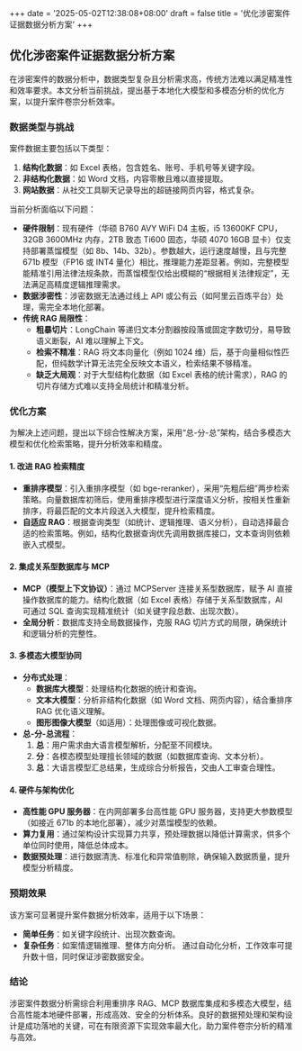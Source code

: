 +++
date = '2025-05-02T12:38:08+08:00'
draft = false
title = '优化涉密案件证据数据分析方案'
+++
## 优化涉密案件证据数据分析方案

在涉密案件的数据分析中，数据类型复杂且分析需求高，传统方法难以满足精准性和效率要求。本文分析当前挑战，提出基于本地化大模型和多模态分析的优化方案，以提升案件卷宗分析效率。

### 数据类型与挑战

案件数据主要包括以下类型：
1. **结构化数据**：如 Excel 表格，包含姓名、账号、手机号等关键字段。
2. **非结构化数据**：如 Word 文档，内容零散且难以直接提取。
3. **网站数据**：从社交工具聊天记录导出的超链接网页内容，格式复杂。

当前分析面临以下问题：
- **硬件限制**：现有硬件（华硕 B760 AVY WiFi D4 主板，i5 13600KF CPU，32GB 3600MHz 内存，2TB 致态 Ti600 固态，华硕 4070 16GB 显卡）仅支持部署蒸馏模型（如 8b、14b、32b）。参数越大，运行速度越慢，且与完整 671b 模型（FP16 或 INT4 量化）相比，推理能力差距显著。例如，完整模型能精准引用法律法规条款，而蒸馏模型仅给出模糊的“根据相关法律规定”，无法满足高精度逻辑推理需求。
- **数据涉密性**：涉密数据无法通过线上 API 或公有云（如阿里云百炼平台）处理，需完全本地化部署。
- **传统 RAG 局限性**：
  - **粗暴切片**：LongChain 等递归文本分割器按段落或固定字数切分，易导致语义断裂，AI 难以理解上下文。
  - **检索不精准**：RAG 将文本向量化（例如 1024 维）后，基于向量相似性匹配，但纯数学计算无法完全反映文本语义，检索结果不够精准。
  - **缺乏大局观**：对于大型结构化数据（如 Excel 表格的统计需求），RAG 的切片存储方式难以支持全局统计和精准分析。

### 优化方案

为解决上述问题，提出以下综合性解决方案，采用“总-分-总”架构，结合多模态大模型和优化检索策略，提升分析效率和精度。

#### 1. 改进 RAG 检索精度
- **重排序模型**：引入重排序模型（如 bge-reranker），采用“先粗后细”两步检索策略。向量数据库初筛后，使用重排序模型进行深度语义分析，按相关性重新排序，将最匹配的文本片段送入大模型，提升检索精度。
- **自适应 RAG**：根据查询类型（如统计、逻辑推理、语义分析），自动选择最合适的检索策略。例如，结构化数据查询优先调用数据库接口，文本查询则依赖嵌入式模型。

#### 2. 集成关系型数据库与 MCP
- **MCP（模型上下文协议）**：通过 MCPServer 连接关系型数据库，赋予 AI 直接操作数据库的能力。结构化数据（如 Excel 表格）存储于关系型数据库，AI 可通过 SQL 查询实现精准统计（如关键字段总数、出现次数）。
- **全局分析**：数据库支持全局数据操作，克服 RAG 切片方式的局限，确保统计和逻辑分析的完整性。

#### 3. 多模态大模型协同
- **分布式处理**：
  - **数据库大模型**：处理结构化数据的统计和查询。
  - **文本大模型**：分析非结构化数据（如 Word 文档、网页内容），结合重排序 RAG 优化语义理解。
  - **图形图像大模型**（如适用）：处理图像或可视化数据。
- **总-分-总流程**：
  1. **总**：用户需求由大语言模型解析，分配至不同模块。
  2. **分**：各模态模型处理擅长领域的数据（如数据库查询、文本分析）。
  3. **总**：大语言模型汇总结果，生成综合分析报告，交由人工审查合理性。

#### 4. 硬件与架构优化
- **高性能 GPU 服务器**：在内网部署多台高性能 GPU 服务器，支持更大参数模型（如接近 671b 的本地化部署），减少对蒸馏模型的依赖。
- **算力复用**：通过架构设计实现算力共享，预处理数据以降低计算需求，供多个单位同时使用，降低总体成本。
- **数据预处理**：进行数据清洗、标准化和异常值剔除，确保输入数据质量，提升模型分析精度。

### 预期效果

该方案可显著提升案件数据分析效率，适用于以下场景：
- **简单任务**：如关键字段统计、出现次数查询。
- **复杂任务**：如案情逻辑推理、整体方向分析。
通过自动化分析，工作效率可提升数十倍，同时保证涉密数据安全。

### 结论

涉密案件数据分析需综合利用重排序 RAG、MCP 数据库集成和多模态大模型，结合高性能本地硬件部署，形成高效、安全的分析体系。良好的数据预处理和架构设计是成功落地的关键，可在有限资源下实现效率最大化，助力案件卷宗分析的精准与高效。